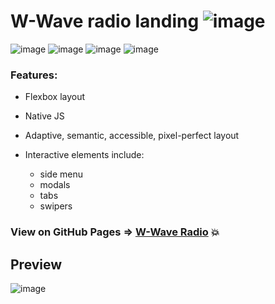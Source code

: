 # W-Wave radio landing ![image](https://user-images.githubusercontent.com/109738127/228345548-7ffef3df-4947-4639-a388-23221b2c11bf.png)


![image](https://user-images.githubusercontent.com/109738127/228344165-773ecc95-199e-463c-9920-e1547f13af53.png) ![image](https://user-images.githubusercontent.com/109738127/228344210-e9b9382b-2bbb-4dad-903a-5fc8af0de5ce.png) ![image](https://user-images.githubusercontent.com/109738127/228344249-31c1fd49-a1dd-4af8-9e4d-06d924e81eda.png) ![image](https://user-images.githubusercontent.com/109738127/228344278-1ba35d34-f977-4a76-b4ab-c83a1dd753f8.png)





### Features:
- Flexbox layout
- Native JS
- Adaptive, semantic, accessible, pixel-perfect layout
- Interactive elements include:

  + side menu
  + modals
  + tabs
  + swipers
### View on GitHub Pages => [W-Wave Radio](https://exstu.github.io/w-wave-radio/) :boom:

## Preview

![image](https://user-images.githubusercontent.com/109738127/228343509-5b5f446f-e824-4c3d-b7ca-907f92aef8c0.png)
